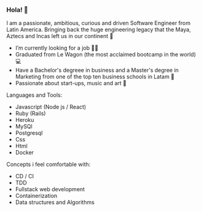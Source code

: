 ### Hola! 👋

I am a passionate, ambitious, curious and driven Software Engineer from Latin America. Bringing back the huge engineering legacy that the Maya, Aztecs and Incas left us in our continent 🌱

* I’m currently looking for a job 👨‍💻
* Graduated from Le Wagon (the most acclaimed bootcamp in the world) 💻
* Have a Bachelor's degreee in business and a Master's degree in Marketing from one of the top ten business schools in Latam 🤖
* Passionate about start-ups, music and art 🎹

Languages and Tools:
- Javascript (Node js / React)
- Ruby (Rails)
- Heroku
- MySQl
- Postgresql
- Css 
- Html
- Docker

Concepts i feel comfortable with:
- CD / CI
- TDD
- Fullstack web development 
- Containerization
- Data structures and Algorithms



<!--
**mvergarab/mvergarab** is a ✨ _special_ ✨ repository because its `README.md` (this file) appears on your GitHub profile.

